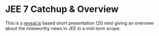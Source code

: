 JEE 7  Catchup & Overview
=========================

This is a [reveal.js](https://github.com/hakimel/reveal.js) based short
presentation (20 min) giving an overview about the noteworthy news in JEE
in a mid-term scope.
